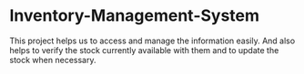 # Inventory-Management-System
This project helps us to access and manage the information easily. And also helps to verify the stock currently available with them and to update the stock when necessary. 
